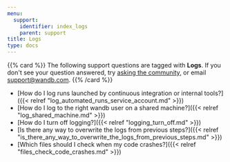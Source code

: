 ```yaml
---
menu:
  support:
    identifier: index_logs
    parent: support
title: Logs
type: docs
---
```


{{% card %}}
The following support questions are tagged with <b>Logs</b>. If you don't see 
your question answered, try [asking the community](https://community.wandb.ai/), 
or email [support@wandb.com](mailto:support@wandb.com).
{{% /card %}}

- [How do I log runs launched by continuous integration or internal tools?]({{< relref "log_automated_runs_service_account.md" >}})
- [How do I log to the right wandb user on a shared machine?]({{< relref "log_shared_machine.md" >}})
- [How do I turn off logging?]({{< relref "logging_turn_off.md" >}})
- [Is there any way to overwrite the logs from previous steps?]({{< relref "is_there_any_way_to_overwrite_the_logs_from_previous_steps.md" >}})
- [Which files should I check when my code crashes?]({{< relref "files_check_code_crashes.md" >}})